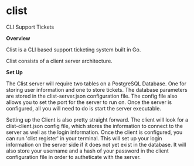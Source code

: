 # clist
CLI Support Tickets

**Overview**

Clist is a CLI based support ticketing system built in Go.

Clist consists of a client server architecture. 

**Set Up**

The Clist server will require two tables on a PostgreSQL Database. One for storing user information and one to store tickets. The database parameters are stored in the clist-server.json configuration file. The config file also allows you to set the port for the server to run on. Once the server is configured, all you will need to do is start the server executable.

Setting up the Client is also pretty straight forward. The client will look for a clist-client.json config file, which stores the information to connect to the server as well as the login information. Once the client is configured, you can run 'clist register' in your terminal. This will set up your login information on the server side if it does not yet exist in the database. It will also store your username and a hash of your password in the client configuration file in order to autheticate with the server.

